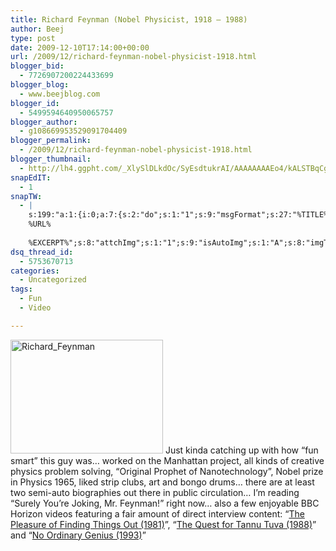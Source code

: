 ```yaml
---
title: Richard Feynman (Nobel Physicist, 1918 – 1988)
author: Beej
type: post
date: 2009-12-10T17:14:00+00:00
url: /2009/12/richard-feynman-nobel-physicist-1918.html
blogger_bid:
  - 7726907200224433699
blogger_blog:
  - www.beejblog.com
blogger_id:
  - 5499594640950065757
blogger_author:
  - g108669953529091704409
blogger_permalink:
  - /2009/12/richard-feynman-nobel-physicist-1918.html
blogger_thumbnail:
  - http://lh4.ggpht.com/_XlySlDLkdOc/SyEsdtukrAI/AAAAAAAAEo4/kALSTBqCgfI/Richard_Feynman%5B3%5D.jpg?imgmax=800
snapEdIT:
  - 1
snapTW:
  - |
    s:199:"a:1:{i:0;a:7:{s:2:"do";s:1:"1";s:9:"msgFormat";s:27:"%TITLE%
    %URL%
    
    %EXCERPT%";s:8:"attchImg";s:1:"1";s:9:"isAutoImg";s:1:"A";s:8:"imgToUse";s:0:"";s:9:"isAutoURL";s:1:"A";s:8:"urlToUse";s:0:"";}}";
dsq_thread_id:
  - 5753670713
categories:
  - Uncategorized
tags:
  - Fun
  - Video

---
```

<a title="http://en.wikipedia.org/wiki/Richard_Feynman" href="http://en.wikipedia.org/wiki/Richard_Feynman" target="_blank"><img style="border-right-width: 0px; display: inline; border-top-width: 0px; border-bottom-width: 0px; border-left-width: 0px" title="Richard_Feynman" border="0" alt="Richard_Feynman" src="http://lh4.ggpht.com/_XlySlDLkdOc/SyEsdtukrAI/AAAAAAAAEo4/kALSTBqCgfI/Richard_Feynman%5B3%5D.jpg?imgmax=800" width="244" height="182" /></a> Just kinda catching up with how “fun smart” this guy was… worked on the Manhattan project, all kinds of creative physics problem solving, “Original Prophet of Nanotechnology”, Nobel prize in Physics 1965, liked strip clubs, art and bongo drums… there are at least two semi-auto biographies out there in public circulation… I’m reading “Surely You’re Joking, Mr. Feynman!” right now… also a few enjoyable BBC Horizon videos featuring a fair amount of direct interview content: “<a href="http://docuwiki.net/index.php?title=The_Pleasure_of_Finding_Things_Out" target="_blank">The Pleasure of Finding Things Out (1981)</a>”, “[The Quest for Tannu Tuva (1988)][1]” and “<a href="http://docuwiki.net/index.php?title=No_Ordinary_Genius_Richard_Feynman" target="_blank">No Ordinary Genius (1993)</a>”

 [1]: http://docuwiki.net/index.php?title=The_Quest_for_Tannu_Tuva "http://docuwiki.net/index.php?title=The_Quest_for_Tannu_Tuva"